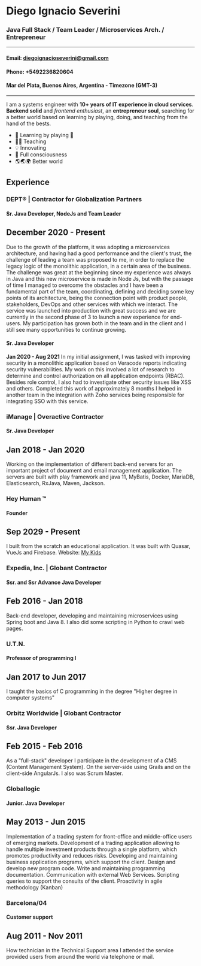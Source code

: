 # **Diego Ignacio Severini**
### Java Full Stack / Team Leader / Microservices Arch. / Entrepreneur 
---

#### **Email: diegoignacioseverini@gmail.com**
#### **Phone: +5492236820604**
#### Mar del Plata, Buenos Aires, Argentina - Timezone (GMT-3)
---
I am a systems engineer with **10+ years of IT experience in cloud services**. 
**Backend solid** and *frontend enthusiast*, an **entrepreneur soul**, searching for a better world based on learning by playing, doing, and teaching from the hand of the bests.

* 📗 Learning by playing 🥳
* 👨‍🏫 Teaching
* 💡 Innovating 
* 🧘 Full consciousness 
* 🌎🌏🌍 Better world

## **Experience**
### **DEPT® | Contractor for Globalization Partners**
#### Sr. Java Developer, NodeJs and Team Leader
**December 2020 - Present** 
---
Due to the growth of the platform, it was adopting a microservices architecture, and having had a good performance and the client's trust, the challenge of leading a team was proposed to me, in order to replace the legacy logic of the monolithic application, in a certain area of ​​the business.
The challenge was great at the beginning since my experience was always in Java and this new microservice is made in Node Js, but with the passage of time I managed to overcome the obstacles and I have been a fundamental part of the team, coordinating, defining and deciding some key points of its architecture, being the connection point with product people, stakeholders, DevOps and other services with which we interact.
The service was launched into production with great success and we are currently in the second phase of 3 to launch a new experience for end-users. My participation has grown both in the team and in the client and I still see many opportunities to continue growing.

#### Sr. Java Developer
**Jan 2020 - Aug 2021**
In my initial assignment, I was tasked with improving security in a monolithic application based on Veracode reports indicating security vulnerabilities. My work on this involved a lot of research to determine and control authorization on all application endpoints (RBAC). Besides role control, I also had to investigate other security issues like XSS and others. Completed this work of approximately 8 months I helped in another team in the integration with Zoho services being responsible for integrating SSO with this service.

### iManage | Overactive Contractor
#### Sr. Java Developer
**Jan 2018 - Jan 2020**
---
Working on the implementation of different back-end servers for an important project of document and email management application. 
The servers are built with play framework and java 11, MyBatis, Docker, MariaDB, Elasticsearch, RxJava, Maven, Jackson.

### Hey Human ™
#### Founder
**Sep 2029 - Present**
---
I built from the scratch an educational application. It was built with Quasar, VueJs and Firebase.
Website: [My Kids](https://hey-human.github.io/tres-caras/)

### Expedia, Inc. | Globant Contractor
#### Ssr. and Ssr Advance Java Developer
**Feb 2016 - Jan 2018**
---
Back-end developer, developing and maintaining microservices using Spring boot and Java 8. 
I also did some scripting in Python to crawl web pages.

### U.T.N.
#### Professor of programming I
**Jan 2017 to Jun 2017**
---
I taught the basics of C programming in the degree "Higher degree in computer systems"

### Orbitz Worldwide | Globant Contractor
#### Ssr. Java Developer
**Feb 2015 - Feb 2016**
---
As a "full-stack" developer I participate in the development of a CMS (Content Management System). On the server-side using Grails and on the client-side AngularJs. I also was Scrum Master.

### Globallogic
#### Junior. Java Developer
**May 2013 - Jun 2015**
---
Implementation of a trading system for front-office and middle-office users of emerging markets. 
Development of a trading application allowing to handle multiple investment products through a single platform, which promotes productivity and reduces risks.
Developing and maintaining business application programs, which support the client. 
Design and develop new program code. 
Write and maintaining programming documentation. 
Communication with external Web Services. 
Scripting queries to support the consults of the client. 
Proactivity in agile methodology (Kanban) 

### Barcelona/04
#### Customer support
**Aug 2011 - Nov 2011**
---
How technician in the Technical Support area I attended the service provided users from around the world via telephone or mail.



